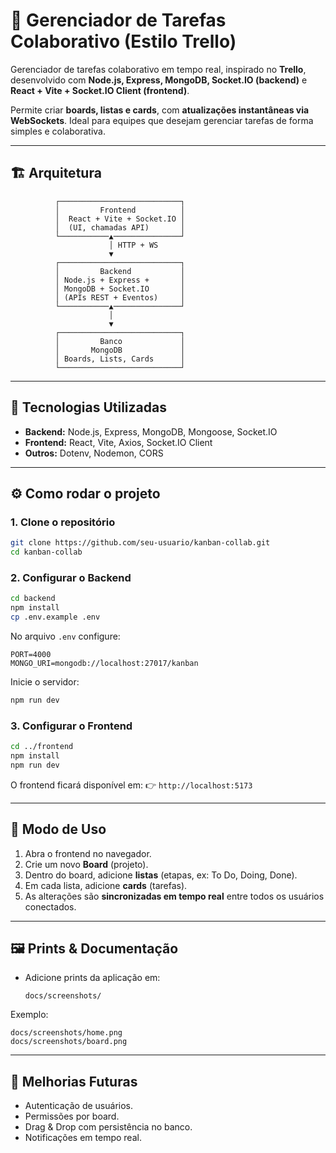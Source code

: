 # 📌 Gerenciador de Tarefas Colaborativo (Estilo Trello)

Gerenciador de tarefas colaborativo em tempo real, inspirado no **Trello**, desenvolvido com **Node.js, Express, MongoDB, Socket.IO (backend)** e **React + Vite + Socket.IO Client (frontend)**.

Permite criar **boards, listas e cards**, com **atualizações instantâneas via WebSockets**. Ideal para equipes que desejam gerenciar tarefas de forma simples e colaborativa.

---

## 🏗️ Arquitetura

```text
          ┌───────────────────────────┐
          │         Frontend          │
          │  React + Vite + Socket.IO │
          │  (UI, chamadas API)       │
          └───────────▲───────────────┘
                      │ HTTP + WS
                      ▼
          ┌───────────────────────────┐
          │         Backend           │
          │ Node.js + Express +       │
          │ MongoDB + Socket.IO       │
          │ (APIs REST + Eventos)     │
          └───────────▲───────────────┘
                      │
                      ▼
          ┌───────────────────────────┐
          │         Banco             │
          │       MongoDB             │
          │ Boards, Lists, Cards      │
          └───────────────────────────┘
```

---

## 🚀 Tecnologias Utilizadas

* **Backend:** Node.js, Express, MongoDB, Mongoose, Socket.IO
* **Frontend:** React, Vite, Axios, Socket.IO Client
* **Outros:** Dotenv, Nodemon, CORS

---

## ⚙️ Como rodar o projeto

### 1. Clone o repositório

```bash
git clone https://github.com/seu-usuario/kanban-collab.git
cd kanban-collab
```

### 2. Configurar o Backend

```bash
cd backend
npm install
cp .env.example .env
```

No arquivo `.env` configure:

```env
PORT=4000
MONGO_URI=mongodb://localhost:27017/kanban
```

Inicie o servidor:

```bash
npm run dev
```

### 3. Configurar o Frontend

```bash
cd ../frontend
npm install
npm run dev
```

O frontend ficará disponível em:
👉 `http://localhost:5173`

---

## 📖 Modo de Uso

1. Abra o frontend no navegador.
2. Crie um novo **Board** (projeto).
3. Dentro do board, adicione **listas** (etapas, ex: To Do, Doing, Done).
4. Em cada lista, adicione **cards** (tarefas).
5. As alterações são **sincronizadas em tempo real** entre todos os usuários conectados.

---

## 🖼️ Prints & Documentação

* Adicione prints da aplicação em:

  ```
  docs/screenshots/
  ```

Exemplo:

```
docs/screenshots/home.png
docs/screenshots/board.png
```

---

## 📌 Melhorias Futuras

* Autenticação de usuários.
* Permissões por board.
* Drag & Drop com persistência no banco.
* Notificações em tempo real.
